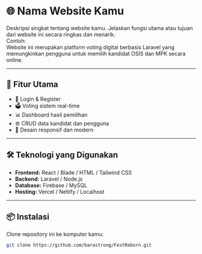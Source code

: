 # 🌐 Nama Website Kamu

Deskripsi singkat tentang website kamu. Jelaskan fungsi utama atau tujuan dari website ini secara ringkas dan menarik.  
Contoh:  
Website ini merupakan platform voting digital berbasis Laravel yang memungkinkan pengguna untuk memilih kandidat OSIS dan MPK secara online.

---

## 🚀 Fitur Utama
- 🔐 Login & Register
- 🗳️ Voting sistem real-time
- 📊 Dashboard hasil pemilihan
- ⚙️ CRUD data kandidat dan pengguna
- 📱 Desain responsif dan modern

---

## 🛠️ Teknologi yang Digunakan
- **Frontend:** React / Blade / HTML / Tailwind CSS  
- **Backend:** Laravel / Node.js  
- **Database:** Firebase / MySQL  
- **Hosting:** Vercel / Netlify / Localhost  

---

## 📦 Instalasi

Clone repository ini ke komputer kamu:

```bash
git clone https://github.com/barastrong/FestReborn.git
